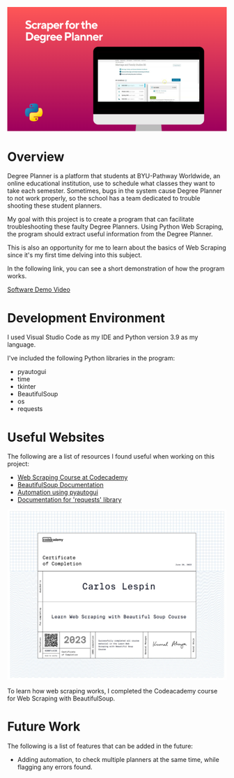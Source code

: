 ![Title Banner](/docs/scraper.png)

# Overview

Degree Planner is a platform that students at BYU-Pathway Worldwide, an online educational institution, use to schedule what classes they want to take each semester. Sometimes, bugs in the system cause Degree Planner to not work properly, so the school has a team dedicated to trouble shooting these student planners.

My goal with this project is to create a program that can facilitate troubleshooting these faulty Degree Planners. Using Python Web Scraping, the program should extract useful information from the Degree Planner.

This is also an opportunity for me to learn about the basics of Web Scraping since it's my first time delving into this subject. 


In the following link, you can see a short demonstration of how the program works.

[Software Demo Video](https://youtu.be/dWoR8Hl42tQ)

# Development Environment


I used Visual Studio Code as my IDE and Python version 3.9 as my language.

I've included the following Python libraries in the program:
* pyautogui
* time
* tkinter
* BeautifulSoup
* os
* requests

# Useful Websites

The following are a list of resources I found useful when working on this project:
* [Web Scraping Course at Codecademy](https://www.codecademy.com/learn/learn-web-scraping)
* [BeautifulSoup Documentation](https://www.crummy.com/software/BeautifulSoup/bs4/doc/)
* [Automation using pyautogui](https://pyautogui.readthedocs.io/en/latest/)
* [Documentation for 'requests' library](https://requests.readthedocs.io/en/latest/)


![Codeacademy Certificate](/docs/soup.jpg)

To learn how web scraping works, I completed the Codeacademy course for Web Scraping with BeautifulSoup.

# Future Work


The following is a list of features that can be added in the future:
* Adding automation, to check multiple planners at the same time, while flagging any errors found.
